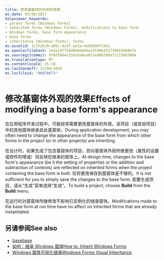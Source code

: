 ```yaml
---
title: 修改基窗体的外观的效果
ms.date: 03/30/2017
helpviewer_keywords:
- parent forms [Windows Forms]
- inherited forms [Windows Forms], modifications to base form
- Windows Forms, base form appearance
- base forms
- inheritance [Windows Forms], forms
ms.assetid: 1c3f2b29-a05c-4c6f-aa1a-4e66b94f343a
ms.openlocfilehash: 1eda19f754d0b8d446ac9190b432ff0b6106847b
ms.sourcegitcommit: 9f6df084c53a3da0ea657ed0d708a72213683084
ms.translationtype: MT
ms.contentlocale: zh-CN
ms.lasthandoff: 12/09/2020
ms.locfileid: "96970673"
---
```

# <a name="effects-of-modifying-a-base-forms-appearance"></a><span data-ttu-id="ecd83-102">修改基窗体外观的效果</span><span class="sxs-lookup"><span data-stu-id="ecd83-102">Effects of modifying a base form's appearance</span></span>

<span data-ttu-id="ecd83-103">在应用程序开发过程中，可能经常需要更改基窗体的外观，该项目（或其他项目）中的其他窗体继承自此基窗体。</span><span class="sxs-lookup"><span data-stu-id="ecd83-103">During application development, you may often need to change the appearance of the base form from which other forms in the project (or in other projects) are inheriting.</span></span>

<span data-ttu-id="ecd83-104">在设计时，如果生成了包含基窗体的项目，则对基窗体外观所做更改（属性的设置或控件的增减）将反映在继承的窗体上。</span><span class="sxs-lookup"><span data-stu-id="ecd83-104">At design time, changes to the base form's appearance (be it the setting of properties or the addition and subtraction of controls) are reflected on inherited forms when the project containing the base form is built.</span></span> <span data-ttu-id="ecd83-105">仅将更改保存到基窗体是不够的。</span><span class="sxs-lookup"><span data-stu-id="ecd83-105">It is not sufficient for you to simply save the changes to the base form.</span></span> <span data-ttu-id="ecd83-106">若要生成项目，请从“生成”菜单选择“生成”。</span><span class="sxs-lookup"><span data-stu-id="ecd83-106">To build a project, choose **Build** from the **Build** menu.</span></span>

<span data-ttu-id="ecd83-107">在运行时对基窗体所做修改不影响已实例化的继承窗体。</span><span class="sxs-lookup"><span data-stu-id="ecd83-107">Modifications made to the base form at run time have no affect on inherited forms that are already instantiated.</span></span>

## <a name="see-also"></a><span data-ttu-id="ecd83-108">另请参阅</span><span class="sxs-lookup"><span data-stu-id="ecd83-108">See also</span></span>

- [<span data-ttu-id="ecd83-109">base</span><span class="sxs-lookup"><span data-stu-id="ecd83-109">base</span></span>](/dotnet/csharp/language-reference/keywords/base)
- [<span data-ttu-id="ecd83-110">如何：继承 Windows 窗体</span><span class="sxs-lookup"><span data-stu-id="ecd83-110">How to: Inherit Windows Forms</span></span>](how-to-inherit-windows-forms.md)
- [<span data-ttu-id="ecd83-111">Windows 窗体可视化继承</span><span class="sxs-lookup"><span data-stu-id="ecd83-111">Windows Forms Visual Inheritance</span></span>](windows-forms-visual-inheritance.md)
